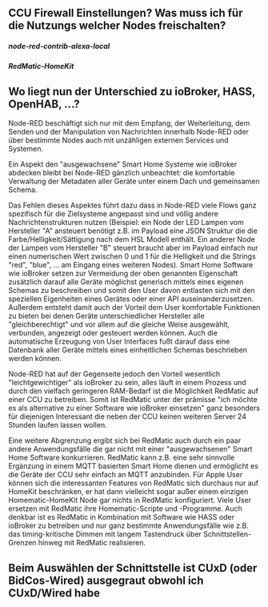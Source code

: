 ## CCU Firewall Einstellungen? Was muss ich für die Nutzungs welcher Nodes freischalten?

##### node-red-contrib-alexa-local

##### RedMatic-HomeKit


## Wo liegt nun der Unterschied zu ioBroker, HASS, OpenHAB, ...?﻿

Node-RED beschäftigt sich nur mit dem Empfang, der Weiterleitung, dem Senden und der Manipulation von Nachrichten innerhalb Node-RED oder über bestimmte Nodes auch mit unzähligen externen Services und Systemen. 

Ein Aspekt den "ausgewachsene" Smart Home Systeme wie ioBroker abdecken bleibt bei Node-RED gänzlich unbeachtet: die komfortable Verwaltung der Metadaten aller Geräte unter einem Dach und gemeinsamen Schema. 

Das Fehlen dieses Aspektes führt dazu dass in Node-RED viele Flows ganz spezifisch für die Zielsysteme angepasst sind und völlig andere Nachrichtenstrukturen nutzen (Beispiel: ein Node der LED Lampen vom Hersteller "A" ansteuert benötigt z.B. im Payload eine JSON Struktur die die Farbe/Helligkeit/Sättigung nach dem HSL Modell enthält. Ein anderer Node der Lampen vom Hersteller "B" steuert braucht aber im Payload einfach nur einen numerischen Wert zwischen 0 und 1 für die Helligkeit und die Strings "red", "blue", ... am Eingang eines weiteren Nodes).
Smart Home Software wie ioBroker setzen zur Vermeidung der oben genannten Eigenschaft zusätzlich darauf alle Geräte möglichst generisch mittels eines eigenen Schemas zu beschreiben und somit den User davon entlasten sich mit den speziellen Eigenheiten eines Gerätes oder einer API auseinanderzusetzen. Außerdem entsteht damit auch der Vorteil dem User komfortable Funktionen zu bieten bei denen Geräte unterschiedlicher Hersteller alle "gleichberechtigt" und vor allem auf die gleiche Weise ausgewählt, verbunden, angezeigt oder gesteuert werden können. Auch die automatische Erzeugung von User Interfaces fußt darauf dass eine Datenbank aller Geräte mittels eines einheitlichen Schemas beschrieben werden können.

Node-RED hat auf der Gegenseite jedoch den Vorteil wesentlich "leichtgewichtiger" als ioBroker zu sein, alles läuft in einem Prozess und durch den vielfach geringeren RAM-Bedarf ist die Möglichkeit RedMatic auf einer CCU zu betreiben. Somit ist RedMatic unter der prämisse "ich möchte es als alternative zu einer Software wie ioBroker einsetzen" ganz besonders für diejenigen Interessant die neben der CCU keinen weiteren Server 24 Stunden laufen lassen wollen.

Eine weitere Abgrenzung ergibt sich bei RedMatic auch durch ein paar andere Anwendungsfälle die gar nicht mit einer "ausgewachsenen" Smart Home Software konkurrieren. RedMatic kann z.B. eine sehr sinnvolle Ergänzung in einem MQTT basierten Smart Home dienen und ermöglicht es die Geräte der CCU sehr einfach an MQTT anzubinden. Für Apple User können sich die interessanten Features von RedMatic sich durchaus nur auf HomeKit beschränken, er hat dann vielleicht sogar außer einem einzigen Homematic-HomeKit Node gar nichts in RedMatic konfiguriert. Viele User ersetzen mit RedMatic ihre Homematic-Scripte und -Programme. Auch denkbar ist es RedMatic in Kombination mit Software wie HASS oder ioBroker zu betreiben und nur ganz bestimmte Anwendungsfälle wie z.B. das timing-kritische Dimmen mit langem Tastendruck über Schnittstellen-Grenzen hinweg mit RedMatic realisieren.

## Beim Auswählen der Schnittstelle ist CUxD (oder BidCos-Wired) ausgegraut obwohl ich CUxD/Wired habe